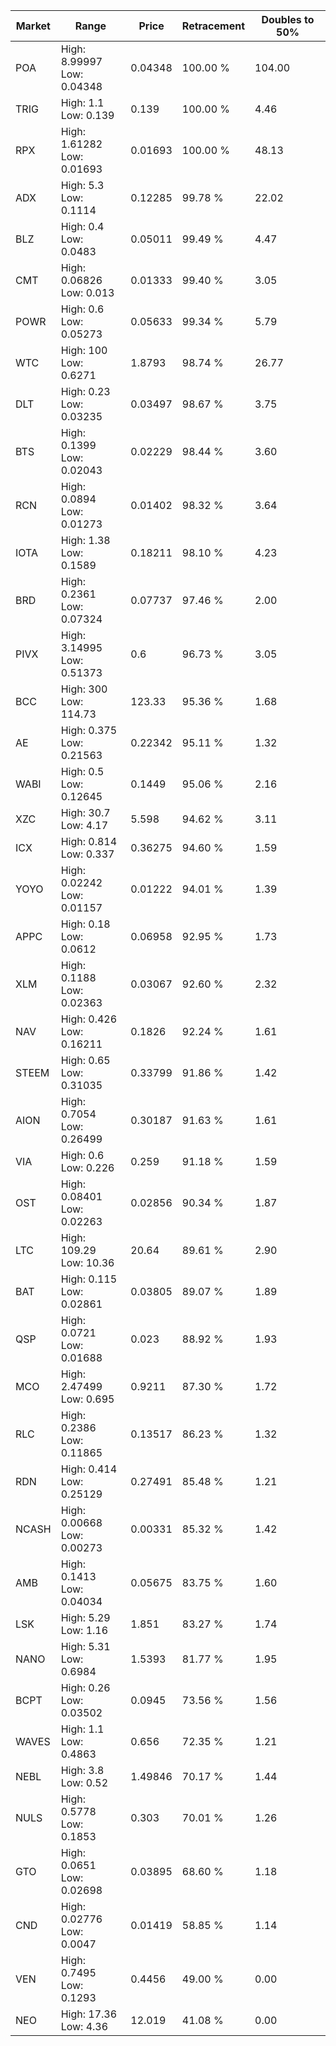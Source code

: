 | Market | Range | Price| Retracement | Doubles to 50% |
| --- | --- | --- | --- | --- |
| POA | High: 8.99997<br />Low: 0.04348 | 0.04348 | 100.00 % | 104.00 |
| TRIG | High: 1.1<br />Low: 0.139 | 0.139 | 100.00 % | 4.46 |
| RPX | High: 1.61282<br />Low: 0.01693 | 0.01693 | 100.00 % | 48.13 |
| ADX | High: 5.3<br />Low: 0.1114 | 0.12285 | 99.78 % | 22.02 |
| BLZ | High: 0.4<br />Low: 0.0483 | 0.05011 | 99.49 % | 4.47 |
| CMT | High: 0.06826<br />Low: 0.013 | 0.01333 | 99.40 % | 3.05 |
| POWR | High: 0.6<br />Low: 0.05273 | 0.05633 | 99.34 % | 5.79 |
| WTC | High: 100<br />Low: 0.6271 | 1.8793 | 98.74 % | 26.77 |
| DLT | High: 0.23<br />Low: 0.03235 | 0.03497 | 98.67 % | 3.75 |
| BTS | High: 0.1399<br />Low: 0.02043 | 0.02229 | 98.44 % | 3.60 |
| RCN | High: 0.0894<br />Low: 0.01273 | 0.01402 | 98.32 % | 3.64 |
| IOTA | High: 1.38<br />Low: 0.1589 | 0.18211 | 98.10 % | 4.23 |
| BRD | High: 0.2361<br />Low: 0.07324 | 0.07737 | 97.46 % | 2.00 |
| PIVX | High: 3.14995<br />Low: 0.51373 | 0.6 | 96.73 % | 3.05 |
| BCC | High: 300<br />Low: 114.73 | 123.33 | 95.36 % | 1.68 |
| AE | High: 0.375<br />Low: 0.21563 | 0.22342 | 95.11 % | 1.32 |
| WABI | High: 0.5<br />Low: 0.12645 | 0.1449 | 95.06 % | 2.16 |
| XZC | High: 30.7<br />Low: 4.17 | 5.598 | 94.62 % | 3.11 |
| ICX | High: 0.814<br />Low: 0.337 | 0.36275 | 94.60 % | 1.59 |
| YOYO | High: 0.02242<br />Low: 0.01157 | 0.01222 | 94.01 % | 1.39 |
| APPC | High: 0.18<br />Low: 0.0612 | 0.06958 | 92.95 % | 1.73 |
| XLM | High: 0.1188<br />Low: 0.02363 | 0.03067 | 92.60 % | 2.32 |
| NAV | High: 0.426<br />Low: 0.16211 | 0.1826 | 92.24 % | 1.61 |
| STEEM | High: 0.65<br />Low: 0.31035 | 0.33799 | 91.86 % | 1.42 |
| AION | High: 0.7054<br />Low: 0.26499 | 0.30187 | 91.63 % | 1.61 |
| VIA | High: 0.6<br />Low: 0.226 | 0.259 | 91.18 % | 1.59 |
| OST | High: 0.08401<br />Low: 0.02263 | 0.02856 | 90.34 % | 1.87 |
| LTC | High: 109.29<br />Low: 10.36 | 20.64 | 89.61 % | 2.90 |
| BAT | High: 0.115<br />Low: 0.02861 | 0.03805 | 89.07 % | 1.89 |
| QSP | High: 0.0721<br />Low: 0.01688 | 0.023 | 88.92 % | 1.93 |
| MCO | High: 2.47499<br />Low: 0.695 | 0.9211 | 87.30 % | 1.72 |
| RLC | High: 0.2386<br />Low: 0.11865 | 0.13517 | 86.23 % | 1.32 |
| RDN | High: 0.414<br />Low: 0.25129 | 0.27491 | 85.48 % | 1.21 |
| NCASH | High: 0.00668<br />Low: 0.00273 | 0.00331 | 85.32 % | 1.42 |
| AMB | High: 0.1413<br />Low: 0.04034 | 0.05675 | 83.75 % | 1.60 |
| LSK | High: 5.29<br />Low: 1.16 | 1.851 | 83.27 % | 1.74 |
| NANO | High: 5.31<br />Low: 0.6984 | 1.5393 | 81.77 % | 1.95 |
| BCPT | High: 0.26<br />Low: 0.03502 | 0.0945 | 73.56 % | 1.56 |
| WAVES | High: 1.1<br />Low: 0.4863 | 0.656 | 72.35 % | 1.21 |
| NEBL | High: 3.8<br />Low: 0.52 | 1.49846 | 70.17 % | 1.44 |
| NULS | High: 0.5778<br />Low: 0.1853 | 0.303 | 70.01 % | 1.26 |
| GTO | High: 0.0651<br />Low: 0.02698 | 0.03895 | 68.60 % | 1.18 |
| CND | High: 0.02776<br />Low: 0.0047 | 0.01419 | 58.85 % | 1.14 |
| VEN | High: 0.7495<br />Low: 0.1293 | 0.4456 | 49.00 % | 0.00 |
| NEO | High: 17.36<br />Low: 4.36 | 12.019 | 41.08 % | 0.00 |
